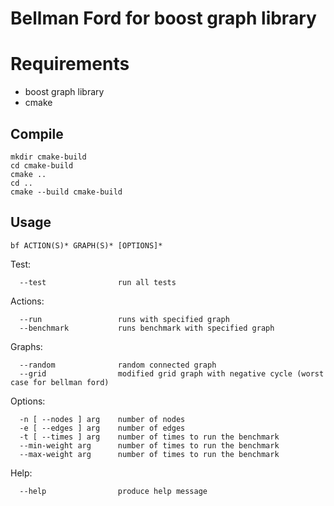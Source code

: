 # Bellman Ford for boost graph library

# Requirements
* boost graph library
* cmake

## Compile

    mkdir cmake-build
    cd cmake-build
    cmake ..
    cd ..
    cmake --build cmake-build

## Usage

    bf ACTION(S)* GRAPH(S)* [OPTIONS]*

Test:

      --test                run all tests

Actions:

      --run                 runs with specified graph
      --benchmark           runs benchmark with specified graph

Graphs:

      --random              random connected graph
      --grid                modified grid graph with negative cycle (worst case for bellman ford)

Options:

      -n [ --nodes ] arg    number of nodes
      -e [ --edges ] arg    number of edges
      -t [ --times ] arg    number of times to run the benchmark
      --min-weight arg      number of times to run the benchmark
      --max-weight arg      number of times to run the benchmark

Help:

      --help                produce help message